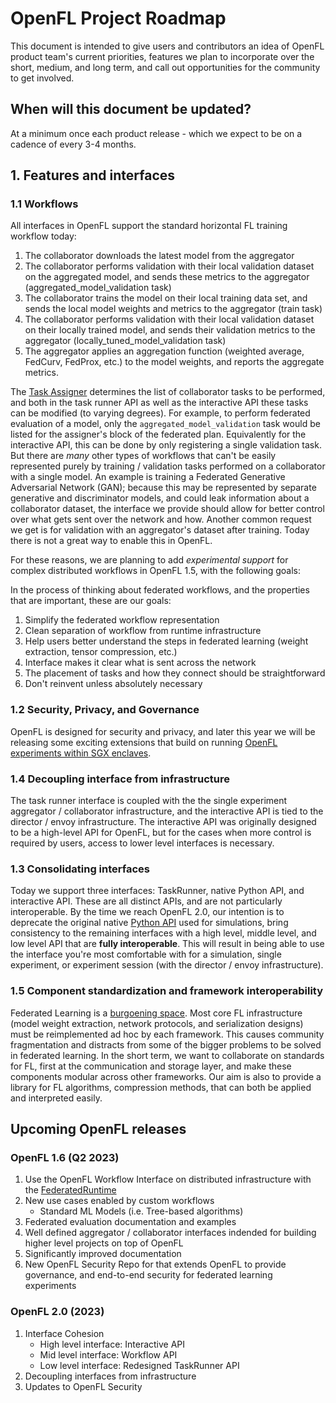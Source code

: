 # OpenFL Project Roadmap

This document is intended to give users and contributors an idea of OpenFL product team's current priorities, features we plan to incorporate over the short, medium, and long term, and call out opportunities for the community to get involved.

## When will this document be updated?
At a minimum once each product release - which we expect to be on a cadence of every 3-4 months. 

## 1. Features and interfaces

### 1.1 Workflows
All interfaces in OpenFL support the standard horizontal FL training workflow today:
1. The collaborator downloads the latest model from the aggregator
2. The collaborator performs validation with their local validation dataset on the aggregated model, and sends these metrics to the aggregator (aggregated_model_validation task)
3. The collaborator trains the model on their local training data set, and sends the local model weights and metrics to the aggregator (train task)
4. The collaborator performs validation with their local validation dataset on their locally trained model, and sends their validation metrics to the aggregator (locally_tuned_model_validation task)
5. The aggregator applies an aggregation function (weighted average, FedCurv, FedProx, etc.) to the model weights, and reports the aggregate metrics.

The [Task Assigner](https://github.com/intel/openfl/blob/develop/openfl-workspace/workspace/plan/defaults/assigner.yaml#L7-L9) determines the list of collaborator tasks to be performed, 
and both in the task runner API as well as the interactive API these tasks can be modified (to varying degrees).
For example, to perform federated evaluation of a model, only the `aggregated_model_validation` task would be listed for the assigner's block of the federated plan.
Equivalently for the interactive API, this can be done by only registering a single validation task.
But there are *many* other types of workflows that can't be easily represented purely by training / validation tasks performed on a collaborator with a single model.
An example is training a Federated Generative Adversarial Network (GAN); because this may be represented by separate generative and discriminator models, and could leak information about a collaborator dataset,
the interface we provide should allow for better control over what gets sent over the network and how. 
Another common request we get is for validation with an aggregator's dataset after training. Today there is not a great way to enable this in OpenFL. 

For these reasons, we are planning to add *experimental support* for complex distributed workflows in OpenFL 1.5, with the following goals: 

In the process of thinking about federated workflows, and the properties that are important, these are our goals:

1. Simplify the federated workflow representation
2. Clean separation of workflow from runtime infrastructure
4. Help users better understand the steps in federated learning (weight extraction, tensor compression, etc.)
5. Interface makes it clear what is sent across the network
6. The placement of tasks and how they connect should be straightforward
7. Don't reinvent unless absolutely necessary

### 1.2 Security, Privacy, and Governance
OpenFL is designed for security and privacy, and later this year we will be releasing some exciting extensions that build on running [OpenFL experiments within SGX enclaves](https://github.com/intel/openfl/blob/develop/openfl-gramine/MANUAL.md).   

### 1.4 Decoupling interface from infrastructure
The task runner interface is coupled with the the single experiment aggregator / collaborator infrastructure, and the interactive API is tied to the director / envoy infrastructure. 
The interactive API was originally designed to be a high-level API for OpenFL, but for the cases when more control is required by users, access to lower level interfaces is necessary.

### 1.3 Consolidating interfaces
Today we support three interfaces: TaskRunner, native Python API, and interactive API. These are all distinct APIs, and are not particularly interoperable.
By the time we reach OpenFL 2.0, our intention is to deprecate the original native [Python API](https://openfl.readthedocs.io/en/latest/source/workflow/running_the_federation.notebook.html) used for simulations, 
bring consistency to the remaining interfaces with a high level, middle level, and low level API that are **fully interoperable**. This will result in being able to use the interface you're most comfortable with for a simulation,
single experiment, or experiment session (with the director / envoy infrastructure).

### 1.5 Component standardization and framework interoperability

Federated Learning is a [burgoening space](https://github.com/weimingwill/awesome-federated-learning#frameworks).
Most core FL infrastructure (model weight extraction, network protocols, and serialization designs) must be reimplemented ad hoc by each framework. 
This causes community fragmentation and distracts from some of the bigger problems to be solved in federated learning. In the short term, we want to collaborate on standards for FL,
 first at the communication and storage layer, and make these components modular across other frameworks. Our aim is also to provide a library for FL algorithms, compression methods,
 that can both be applied and interpreted easily.

## Upcoming OpenFL releases

### OpenFL 1.6 (Q2 2023)
1. Use the OpenFL Workflow Interface on distributed infrastructure with the [FederatedRuntime](https://openfl.readthedocs.io/en/latest/workflow_interface.html#runtimes-future-plans)
2. New use cases enabled by custom workflows
    * Standard ML Models (i.e. Tree-based algorithms)
3. Federated evaluation documentation and examples
4. Well defined aggregator / collaborator interfaces indended for building higher level projects on top of OpenFL
5. Significantly improved documentation
6. New OpenFL Security Repo for that extends OpenFL to provide governance, and end-to-end security for federated learning experiments

### OpenFL 2.0 (2023)
1. Interface Cohesion
    * High level interface: Interactive API
    * Mid level interface: Workflow API
    * Low level interface: Redesigned TaskRunner API
2. Decoupling interfaces from infrastructure
3. Updates to OpenFL Security 


